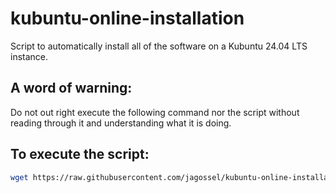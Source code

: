 # kubuntu-online-installation

Script to automatically install all of the software on a Kubuntu 24.04 LTS
instance.

## A word of warning:

Do not out right execute the following command nor the script without reading
through it and understanding what it is doing.


## To execute the script:

``` bash
wget https://raw.githubusercontent.com/jagossel/kubuntu-online-installation/main/src/install-software.sh | sudo bash
```
